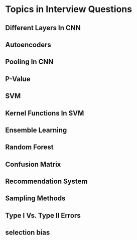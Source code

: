 # Topics in Interview Questions

## Different Layers In CNN
## Autoencoders
## Pooling In CNN
## P-Value
## SVM
## Kernel Functions In SVM
## Ensemble Learning
## Random Forest
## Confusion Matrix
## Recommendation System
## Sampling Methods
## Type I Vs. Type II Errors
## selection bias

<!-- https://www.v7labs.com/blog/data-science-interview-questions-and-answers -->
